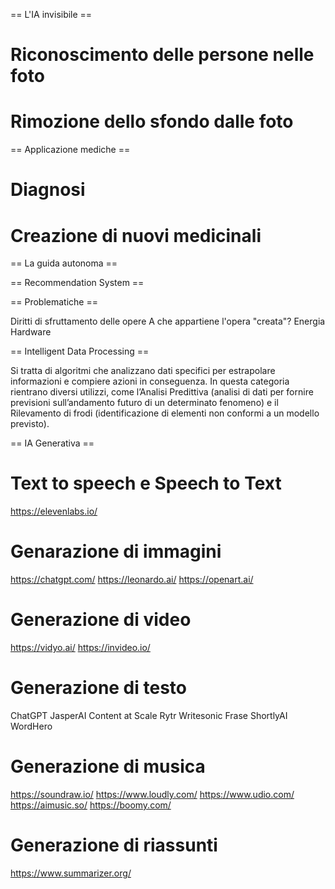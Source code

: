 
== L'IA invisibile ==

# Riconoscimento delle persone nelle foto
# Rimozione dello sfondo dalle foto

== Applicazione mediche ==

# Diagnosi
# Creazione di nuovi medicinali

== La guida autonoma ==

== Recommendation System ==


== Problematiche ==

Diritti di sfruttamento delle opere
A che appartiene l'opera "creata"?
Energia
Hardware

== Intelligent Data Processing ==

Si tratta di algoritmi che analizzano dati specifici per estrapolare informazioni e compiere azioni in conseguenza. In questa categoria rientrano diversi utilizzi, come l’Analisi Predittiva (analisi di dati per fornire previsioni sull’andamento futuro di un determinato fenomeno) e il Rilevamento di frodi (identificazione di elementi non conformi a un modello previsto).

== IA Generativa ==

# Text to speech e Speech to Text

https://elevenlabs.io/

# Genarazione di immagini

https://chatgpt.com/
https://leonardo.ai/
https://openart.ai/

# Generazione di video

https://vidyo.ai/
https://invideo.io/

# Generazione di testo

ChatGPT
JasperAI
Content at Scale
Rytr
Writesonic
Frase
ShortlyAI
WordHero

# Generazione di musica

https://soundraw.io/
https://www.loudly.com/
https://www.udio.com/
https://aimusic.so/
https://boomy.com/

# Generazione di riassunti

https://www.summarizer.org/



